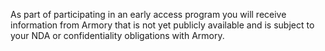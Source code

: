
As part of participating in an early access program you will receive information from Armory that is not yet publicly available and is subject to your NDA or confidentiality obligations with Armory.
